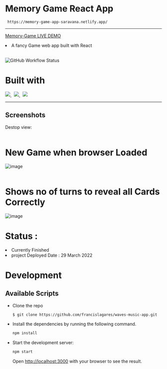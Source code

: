 #  Memory Game React App 

```  https://memory-game-app-saravana.netlify.app/  ``` <hr> <a href="https://memory-game-app-saravana.netlify.app/" > Memory-Game LIVE DEMO </a>
<li> A fancy Game web app built with React  </li>
<br>

![GitHub Workflow Status](https://img.shields.io/github/workflow/status/francislagares/waves-music-app/CI?style=for-the-badge&labelColor=black&logo=github)

# Built with

<p>
  <a href='https://www.react.org/'>
		<img src='https://img.shields.io/badge/react-61DAFB?logoWidth=30&labelColor=black&style=for-the-badge&logo=react' />
	</a>
  &nbsp;
   <a href='https://sass-lang.com/'>
    <img src="https://img.shields.io/badge/sass-cc6699.svg?&style=for-the-badge&logo=sass&logoColor=white" />
  </a>
  &nbsp;
   <a href='https://fontawesome.com/'>
    <img src="https://img.shields.io/badge/font awesome-339AF0.svg?&style=for-the-badge&logo=font-awesome&logoColor=white" />
  </a>
</p>
<hr>

## Screenshots


Destop view: <br> <br>
# New Game when browser Loaded 
![image](https://user-images.githubusercontent.com/63772127/167280428-5e589879-a2a6-434a-917a-f9c9ba6dd2c1.png) <br> <br>
# Shows no of turns to reveal all Cards Correctly
![image](https://user-images.githubusercontent.com/63772127/167280473-a0df79de-b506-4853-a15f-125318b510ea.png) <br>

# Status : 
<li> Currently Finished </li>
<li>  project Deployed Date : 29 March 2022 </li>

# Development

## Available Scripts

- Clone the repo

  ```bash
  $ git clone https://github.com/francislagares/waves-music-app.git
  ```

- Install the dependencies by running the following command.

  ```bash
  npm install
  ```

- Start the development server:

  ```bash
  npm start
  ```

  Open [http://localhost:3000](http://localhost:3000) with your browser to see the
  result.
